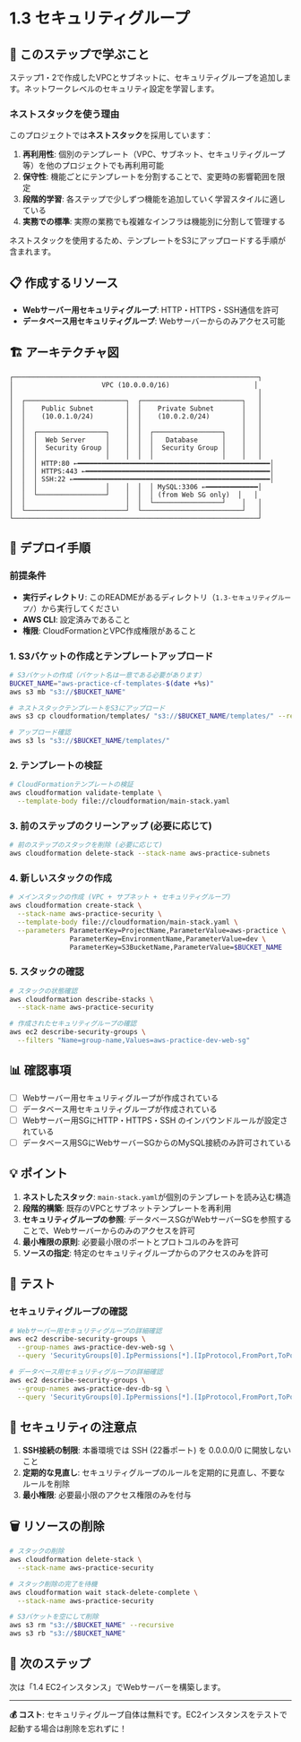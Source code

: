 # 1.3 セキュリティグループ

## 🎯 このステップで学ぶこと

ステップ1・2で作成したVPCとサブネットに、セキュリティグループを追加します。ネットワークレベルのセキュリティ設定を学習します。

### ネストスタックを使う理由

このプロジェクトでは**ネストスタック**を採用しています：

1. **再利用性**: 個別のテンプレート（VPC、サブネット、セキュリティグループ等）を他のプロジェクトでも再利用可能
2. **保守性**: 機能ごとにテンプレートを分割することで、変更時の影響範囲を限定
3. **段階的学習**: 各ステップで少しずつ機能を追加していく学習スタイルに適している
4. **実務での標準**: 実際の業務でも複雑なインフラは機能別に分割して管理する

ネストスタックを使用するため、テンプレートをS3にアップロードする手順が含まれます。

## 📋 作成するリソース

- **Webサーバー用セキュリティグループ**: HTTP・HTTPS・SSH通信を許可
- **データベース用セキュリティグループ**: Webサーバーからのみアクセス可能

## 🏗️ アーキテクチャ図

```
┌─────────────────────────────────────────────────────────────┐
│                      VPC (10.0.0.0/16)                     │
│                                                             │
│  ┌─────────────────────────┐  ┌─────────────────────────┐   │
│  │    Public Subnet        │  │    Private Subnet       │   │
│  │    (10.0.1.0/24)        │  │    (10.0.2.0/24)        │   │
│  │                         │  │                         │   │
│  │  ┌─────────────────┐    │  │  ┌─────────────────┐    │   │
│  │  │  Web Server     │    │  │  │   Database      │    │   │
│  │  │  Security Group │    │  │  │  Security Group │    │   │
│  │  │                 │    │  │  │                 │    │   │
│  │  │ HTTP:80 ←━━━━━━━━━━━━━━━━━━━━━━━━━━━━━━━━━━━━━━━━━━━━━━━━│
│  │  │ HTTPS:443 ←━━━━━━━━━━━━━━━━━━━━━━━━━━━━━━━━━━━━━━━━━━━━━━│
│  │  │ SSH:22 ←━━━━━━━━━━━━━━━━━━━━━━━━━━━━━━━━━━━━━━━━━━━━━━━━━│
│  │  │                 │    │  │  │ MySQL:3306 ←━━━━━━━━━━━━━│
│  │  └─────────────────┘    │  │  │ (from Web SG only)  │   │
│  │                         │  │  └─────────────────┘    │   │
│  └─────────────────────────┘  └─────────────────────────┘   │
└─────────────────────────────────────────────────────────────┘
```

## 🚀 デプロイ手順

### 前提条件
- **実行ディレクトリ**: このREADMEがあるディレクトリ（`1.3-セキュリティグループ/`）から実行してください
- **AWS CLI**: 設定済みであること
- **権限**: CloudFormationとVPC作成権限があること

### 1. S3バケットの作成とテンプレートアップロード

```bash
# S3バケットの作成（バケット名は一意である必要があります）
BUCKET_NAME="aws-practice-cf-templates-$(date +%s)"
aws s3 mb "s3://$BUCKET_NAME"

# ネストスタックテンプレートをS3にアップロード
aws s3 cp cloudformation/templates/ "s3://$BUCKET_NAME/templates/" --recursive

# アップロード確認
aws s3 ls "s3://$BUCKET_NAME/templates/"
```

### 2. テンプレートの検証

```bash
# CloudFormationテンプレートの検証
aws cloudformation validate-template \
  --template-body file://cloudformation/main-stack.yaml
```

### 3. 前のステップのクリーンアップ (必要に応じて)

```bash
# 前のステップのスタックを削除 (必要に応じて)
aws cloudformation delete-stack --stack-name aws-practice-subnets
```

### 4. 新しいスタックの作成

```bash
# メインスタックの作成 (VPC + サブネット + セキュリティグループ)
aws cloudformation create-stack \
  --stack-name aws-practice-security \
  --template-body file://cloudformation/main-stack.yaml \
  --parameters ParameterKey=ProjectName,ParameterValue=aws-practice \
               ParameterKey=EnvironmentName,ParameterValue=dev \
               ParameterKey=S3BucketName,ParameterValue=$BUCKET_NAME
```

### 5. スタックの確認

```bash
# スタックの状態確認
aws cloudformation describe-stacks \
  --stack-name aws-practice-security

# 作成されたセキュリティグループの確認
aws ec2 describe-security-groups \
  --filters "Name=group-name,Values=aws-practice-dev-web-sg"
```

## 📊 確認事項

- [ ] Webサーバー用セキュリティグループが作成されている
- [ ] データベース用セキュリティグループが作成されている
- [ ] Webサーバー用SGにHTTP・HTTPS・SSH のインバウンドルールが設定されている
- [ ] データベース用SGにWebサーバーSGからのMySQL接続のみ許可されている

## 💡 ポイント

1. **ネストしたスタック**: `main-stack.yaml`が個別のテンプレートを読み込む構造
2. **段階的構築**: 既存のVPCとサブネットテンプレートを再利用
3. **セキュリティグループの参照**: データベースSGがWebサーバーSGを参照することで、Webサーバーからのみのアクセスを許可
4. **最小権限の原則**: 必要最小限のポートとプロトコルのみを許可
5. **ソースの指定**: 特定のセキュリティグループからのアクセスのみを許可

## 🧪 テスト

### セキュリティグループの確認

```bash
# Webサーバー用セキュリティグループの詳細確認
aws ec2 describe-security-groups \
  --group-names aws-practice-dev-web-sg \
  --query 'SecurityGroups[0].IpPermissions[*].[IpProtocol,FromPort,ToPort,IpRanges[0].CidrIp]'

# データベース用セキュリティグループの詳細確認
aws ec2 describe-security-groups \
  --group-names aws-practice-dev-db-sg \
  --query 'SecurityGroups[0].IpPermissions[*].[IpProtocol,FromPort,ToPort,UserIdGroupPairs[0].GroupId]'
```

## 🚨 セキュリティの注意点

1. **SSH接続の制限**: 本番環境では SSH (22番ポート) を 0.0.0.0/0 に開放しないこと
2. **定期的な見直し**: セキュリティグループのルールを定期的に見直し、不要なルールを削除
3. **最小権限**: 必要最小限のアクセス権限のみを付与

## 🗑️ リソースの削除

```bash
# スタックの削除
aws cloudformation delete-stack \
  --stack-name aws-practice-security

# スタック削除の完了を待機
aws cloudformation wait stack-delete-complete \
  --stack-name aws-practice-security

# S3バケットを空にして削除
aws s3 rm "s3://$BUCKET_NAME" --recursive
aws s3 rb "s3://$BUCKET_NAME"
```

## 📝 次のステップ

次は「1.4 EC2インスタンス」でWebサーバーを構築します。

---

**💰 コスト**: セキュリティグループ自体は無料です。EC2インスタンスをテストで起動する場合は削除を忘れずに！
